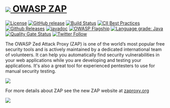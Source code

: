 # [![](https://raw.githubusercontent.com/wiki/zaproxy/zaproxy/images/zap32x32.png) OWASP ZAP](https://www.zaproxy.org)
[![License](https://img.shields.io/badge/license-Apache%202-4EB1BA.svg)](https://www.apache.org/licenses/LICENSE-2.0.html)
[![GitHub release](https://img.shields.io/github/release/zaproxy/zaproxy.svg)](https://www.zaproxy.org/download/)
[![Build Status](https://travis-ci.com/zaproxy/zaproxy.svg?branch=main)](https://travis-ci.com/zaproxy/zaproxy)
[![CII Best Practices](https://bestpractices.coreinfrastructure.org/projects/24/badge)](https://bestpractices.coreinfrastructure.org/projects/24)
[![Github Releases](https://img.shields.io/github/downloads/zaproxy/zaproxy/latest/total.svg?maxAge=2592000)](https://zapbot.github.io/zap-mgmt-scripts/downloads.html)
[![javadoc](https://javadoc.io/badge2/org.zaproxy/zap/javadoc.svg)](https://javadoc.io/doc/org.zaproxy/zap)
[![OWASP Flagship](https://img.shields.io/badge/owasp-flagship-brightgreen.svg)](https://owasp.org/projects#div-flagships)
[![Language grade: Java](https://img.shields.io/lgtm/grade/java/g/zaproxy/zaproxy.svg?logo=lgtm&logoWidth=18)](https://lgtm.com/projects/g/zaproxy/zaproxy/context:java)
[![Quality Gate Status](https://sonarcloud.io/api/project_badges/measure?project=zaproxy_zaproxy&metric=alert_status)](https://sonarcloud.io/dashboard?id=zaproxy_zaproxy)
[![Twitter Follow](https://img.shields.io/twitter/follow/zaproxy.svg?style=social&label=Follow&maxAge=2592000)](https://twitter.com/zaproxy)

The OWASP Zed Attack Proxy (ZAP) is one of the world’s most popular free security tools and is actively maintained by a dedicated international team of volunteers. It can help you automatically find security vulnerabilities in your web applications while you are developing and testing your applications. It's also a great tool for experienced pentesters to use for manual security testing.


[![](https://raw.githubusercontent.com/wiki/zaproxy/zaproxy/images/ZAP-Download.png)](https://www.zaproxy.org/download/)

For more details about ZAP see the new ZAP website at [zaproxy.org](https://www.zaproxy.org/)

[![](https://raw.githubusercontent.com/wiki/zaproxy/zaproxy/images/zap-website.png)](https://www.zaproxy.org/)
